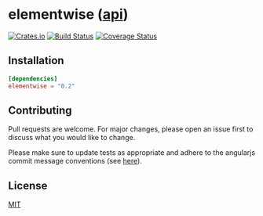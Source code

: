 # elementwise ([api](https://docs.rs/elementwise/))

[![Crates.io](https://img.shields.io/crates/v/elementwise.svg)](https://crates.io/crates/elementwise)
[![Build Status](https://travis-ci.org/tspooner/elementwise.svg?branch=master)](https://travis-ci.org/tspooner/elementwise)
[![Coverage Status](https://coveralls.io/repos/github/tspooner/elementwise/badge.svg?branch=master)](https://coveralls.io/github/tspooner/elementwise?branch=master)

## Installation
```toml
[dependencies]
elementwise = "0.2"
```

## Contributing
Pull requests are welcome. For major changes, please open an issue first to
discuss what you would like to change.

Please make sure to update tests as appropriate and adhere to the angularjs
commit message conventions (see
[here](https://gist.github.com/stephenparish/9941e89d80e2bc58a153)).

## License
[MIT](https://choosealicense.com/licenses/mit/)
